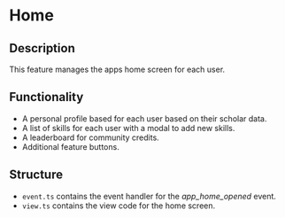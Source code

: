 # Home

## Description

This feature manages the apps home screen for each user.

## Functionality

- A personal profile based for each user based on their scholar data.
- A list of skills for each user with a modal to add new skills.
- A leaderboard for community credits.
- Additional feature buttons.

## Structure

- `event.ts` contains the event handler for the _app_home_opened_ event.
- `view.ts` contains the view code for the home screen.
